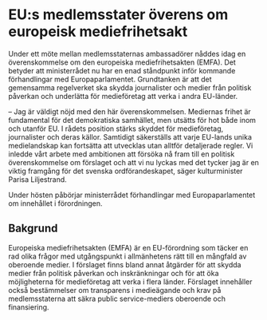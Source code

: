 # EU:s medlemsstater överens om europeisk mediefrihetsakt

Under ett möte mellan medlemsstaternas ambassadörer nåddes idag en överenskommelse om den europeiska mediefrihetsakten (EMFA). Det betyder att ministerrådet nu har en enad ståndpunkt inför kommande förhandlingar med Europaparlamentet. Grundtanken är att det gemensamma regelverket ska skydda journalister och medier från politisk påverkan och underlätta för medieföretag att verka i andra EU-länder.

– Jag är väldigt nöjd med den här överenskommelsen. Mediernas frihet är fundamental för det demokratiska samhället, men utsätts för hot både inom och utanför EU. I rådets position stärks skyddet för medieföretag, journalister och deras källor. Samtidigt säkerställs att varje EU-lands unika medielandskap kan fortsätta att utvecklas utan alltför detaljerade regler. Vi inledde vårt arbete med ambitionen att försöka nå fram till en politisk överenskommelse om förslaget och att vi nu lyckas med det tycker jag är en viktig framgång för det svenska ordförandeskapet, säger kulturminister Parisa Liljestrand.

Under hösten påbörjar ministerrådet förhandlingar med Europaparlamentet om innehållet i förordningen.

## Bakgrund

Europeiska mediefrihetsakten (EMFA) är en EU-förordning som täcker en rad olika frågor med utgångspunkt i allmänhetens rätt till en mångfald av oberoende medier. I förslaget finns bland annat åtgärder för att skydda medier från politisk påverkan och inskränkningar och för att öka möjligheterna för medieföretag att verka i flera länder. Förslaget innehåller också bestämmelser om transparens i medieägande och krav på medlemsstaterna att säkra public service-mediers oberoende och finansiering.
